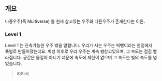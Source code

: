 ## 개요
다중우주(즉 Multiverse) 를 현재 살고있는 우주와 다른우주가 존재한다는 이론.

### Level 1
Level 1 는 관측가능한 우주 밖을 말합니다.
우리가 사는 우주는 빅뱅이라는 한점에서 폭발로 만들어졌는데요. 빅뱅 이후로 우리 우주는 계속 팽창고있으며, 그 속도는 점점 빨라집니다. 공간은 물질이 아니기 떄문에 속도에 제한이 없으며 그 속도는 빛의 속도를 넘었습니다.

> 따라서 